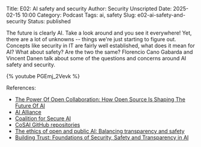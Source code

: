 Title: E02: AI safety and security
Author: Security Unscripted
Date: 2025-02-15 10:00
Category: Podcast
Tags: ai, safety
Slug: e02-ai-safety-and-security
Status: published

The future is clearly AI.  Take a look around and you see it everywhere!  Yet, there are a lot of unknowns -- things we're just starting to figure out.  Concepts like security in IT are fairly well established, what does it mean for AI?  What about safety?  Are the two the same?  Florencio Cano Gabarda and Vincent Danen talk about some of the questions and concerns around AI safety and security.

{% youtube PGEmj_2Vevk %}

References:

* [The Power Of Open Collaboration: How Open Source Is Shaping The Future Of AI](https://www.forbes.com/councils/forbestechcouncil/2025/01/03/the-power-of-open-collaboration-how-open-source-is-shaping-the-future-of-ai/)
* [AI Alliance](https://thealliance.ai/)
* [Coalition for Secure AI](https://www.coalitionforsecureai.org/)
* [CoSAI GitHub repositories](https://github.com/cosai-oasis)
* [The ethics of open and public AI: Balancing transparency and safety](https://www.redhat.com/en/blog/ethics-open-and-public-ai-balancing-transparency-and-safety)
* [Building Trust: Foundations of Security, Safety and Transparency in AI](https://arxiv.org/abs/2411.12275)

